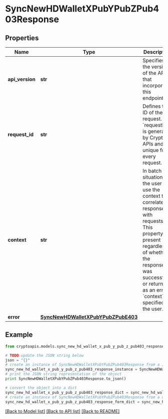 # SyncNewHDWalletXPubYPubZPub403Response


## Properties
Name | Type | Description | Notes
------------ | ------------- | ------------- | -------------
**api_version** | **str** | Specifies the version of the API that incorporates this endpoint. | 
**request_id** | **str** | Defines the ID of the request. The &#x60;requestId&#x60; is generated by Crypto APIs and it&#39;s unique for every request. | 
**context** | **str** | In batch situations the user can use the context to correlate responses with requests. This property is present regardless of whether the response was successful or returned as an error. &#x60;context&#x60; is specified by the user. | [optional] 
**error** | [**SyncNewHDWalletXPubYPubZPubE403**](SyncNewHDWalletXPubYPubZPubE403.md) |  | 

## Example

```python
from cryptoapis.models.sync_new_hd_wallet_x_pub_y_pub_z_pub403_response import SyncNewHDWalletXPubYPubZPub403Response

# TODO update the JSON string below
json = "{}"
# create an instance of SyncNewHDWalletXPubYPubZPub403Response from a JSON string
sync_new_hd_wallet_x_pub_y_pub_z_pub403_response_instance = SyncNewHDWalletXPubYPubZPub403Response.from_json(json)
# print the JSON string representation of the object
print SyncNewHDWalletXPubYPubZPub403Response.to_json()

# convert the object into a dict
sync_new_hd_wallet_x_pub_y_pub_z_pub403_response_dict = sync_new_hd_wallet_x_pub_y_pub_z_pub403_response_instance.to_dict()
# create an instance of SyncNewHDWalletXPubYPubZPub403Response from a dict
sync_new_hd_wallet_x_pub_y_pub_z_pub403_response_form_dict = sync_new_hd_wallet_x_pub_y_pub_z_pub403_response.from_dict(sync_new_hd_wallet_x_pub_y_pub_z_pub403_response_dict)
```
[[Back to Model list]](../README.md#documentation-for-models) [[Back to API list]](../README.md#documentation-for-api-endpoints) [[Back to README]](../README.md)


